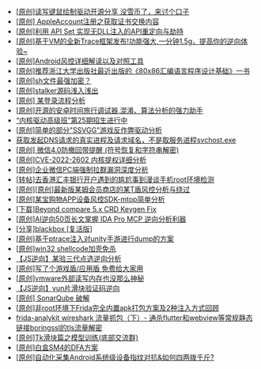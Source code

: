 + [[原创]读写键鼠绘制驱动开源分享 没雪币了，来讨个口子](https://bbs.kanxue.com/thread-286756.htm)
+ [[原创] AppleAccount注册之获取证书交换内容](https://bbs.kanxue.com/thread-285944.htm)
+ [[原创]利用 API Set 实现无DLL注入的API重定向与劫持](https://bbs.kanxue.com/thread-286823.htm)
+ [[原创]基于VM的全新Trace框架发布!功能强大,一分钟1.5g，提高你的逆向体验~](https://bbs.kanxue.com/thread-285471.htm)
+ [[原创]Android风控详细解读以及对照工具](https://bbs.kanxue.com/thread-286120.htm)
+ [[原创]推荐浙江大学出版社最近出版的《80x86汇编语言程序设计基础》一书](https://bbs.kanxue.com/thread-286774.htm)
+ [[原创]sh文件最强加密？](https://bbs.kanxue.com/thread-286144.htm)
+ [[原创]stalker源码浅入浅出](https://bbs.kanxue.com/thread-286837.htm)
+ [[原创] 某登录流程分析](https://bbs.kanxue.com/thread-286592.htm)
+ [[原创]开源的安卓时间旅行调试器,混淆、算法分析的强力助手](https://bbs.kanxue.com/thread-286457.htm)
+ [“内核驱动高级班”第25期招生进行中](https://bbs.kanxue.com/thread-280081.htm)
+ [[原创]简单的部分"SSVGG"游戏反作弊驱动分析](https://bbs.kanxue.com/thread-286409.htm)
+ [获取发起DNS请求的真实进程及请求域名，不是取服务进程svchost.exe](https://bbs.kanxue.com/thread-286593.htm)
+ [[原创] 微信4.0防撤回带提醒 (符号恢复和字符串解密)](https://bbs.kanxue.com/thread-286611.htm)
+ [[原创]CVE-2022-2602 内核提权详细分析](https://bbs.kanxue.com/thread-285909.htm)
+ [[原创]企业微信PC端强制拉群漏洞深度分析](https://bbs.kanxue.com/thread-286616.htm)
+ [[转帖]去香港汇丰银行开户遇到的尴尬事到漫谈手机root环境检测](https://bbs.kanxue.com/thread-285754.htm)
+ [[原创][原创]最新版某姆会员商店的某T盾风控分析与绕过](https://bbs.kanxue.com/thread-286243.htm)
+ [[原创]某宝购物APP设备风控SDK-mtop简单分析](https://bbs.kanxue.com/thread-284241.htm)
+ [[下载]Beyond compare 5.x CRD Keygen Fix](https://bbs.kanxue.com/thread-285468.htm)
+ [[原创]AI逆向50页长文掌握 IDA Pro MCP 逆向分析利器](https://bbs.kanxue.com/thread-286813.htm)
+ [[分享]blackbox [复活版]](https://bbs.kanxue.com/thread-286308.htm)
+ [[原创]基于ptrace注入对unity手游进行dump的方案](https://bbs.kanxue.com/thread-286222.htm)
+ [[原创]win32 shellcode加壳免杀](https://bbs.kanxue.com/thread-286849.htm)
+ [【JS逆向】某验三代点选逆向分析](https://bbs.kanxue.com/thread-286163.htm)
+ [[原创]写了个游戏盾/应用盾 免费给大家用](https://bbs.kanxue.com/thread-284616.htm)
+ [[原创]vmware外部读写内存也没那么神秘](https://bbs.kanxue.com/thread-284956.htm)
+ [【JS逆向】yun片滑块验证码逆向](https://bbs.kanxue.com/thread-286252.htm)
+ [[原创] SonarQube 破解](https://bbs.kanxue.com/thread-273289.htm)
+ [[原创]非root环境下Frida完全内置apk打包方案及2种注入方式回顾](https://bbs.kanxue.com/thread-284482.htm)
+ [frida-analykit   wireshark 流量抓包（下）- 通杀flutter和webview等常规静态链接boringssl的tls流量解密](https://bbs.kanxue.com/thread-286620.htm)
+ [[原创]Tk滑块篇之模型训练(底部交流群)](https://bbs.kanxue.com/thread-286456.htm)
+ [[原创]白盒SM4的DFA方案](https://bbs.kanxue.com/thread-285292.htm)
+ [[原创]自动化采集Android系统级设备指纹对抗&如何四两拨千斤?](https://bbs.kanxue.com/thread-281889.htm)

